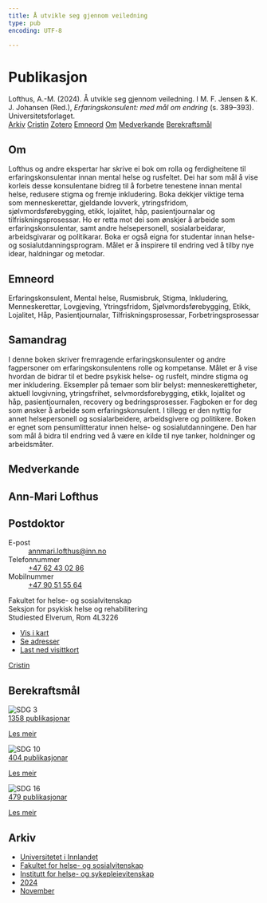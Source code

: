 ```yaml
---
title: Å utvikle seg gjennom veiledning
type: pub
encoding: UTF-8

---
```

<h1>Publikasjon</h1>
<article id="csl-bib-container-82SC2QTU" class="csl-bib-container">
  <div class="csl-bib-body"> <div class="csl-entry">Lofthus, A.-M. (2024). Å utvikle seg gjennom veiledning. I M. F. Jensen &#38; K. J. Johansen (Red.), <i>Erfaringskonsulent: med mål om endring</i> (s. 389–393). Universitetsforlaget.</div> </div>
  <div class="csl-bib-buttons">
    <a href="#taxonomy-article-82SC2QTU" alt="archive" class="csl-bib-button">Arkiv</a>
    <a href="https://app.cristin.no/results/show.jsf?id=2318176" alt="Cristin" class="csl-bib-button">Cristin</a>
    <a href="http://zotero.org/groups/5881554/items/82SC2QTU" alt="Zotero" class="csl-bib-button">Zotero</a>
    <a href="#keywords-article-82SC2QTU" alt="keywords" class="csl-bib-button">Emneord</a>
    <a href="#about-article-82SC2QTU" alt="about_pub" class="csl-bib-button">Om</a>
    <a href="#contributors-article-82SC2QTU" alt="contributors" class="csl-bib-button">Medverkande</a>
    <a href="#sdg-article-82SC2QTU" alt="sdg" class="csl-bib-button">Berekraftsmål</a>
  </div>
  <div id="csl-bib-meta-container-82SC2QTU"></div>
</article>
<div id="csl-bib-meta-82SC2QTU" class="csl-bib-meta">
  <article id="about-article-82SC2QTU" class="about_pub-article">
    <h1>Om</h1>
    Lofthus og andre ekspertar har skrive ei bok om rolla og ferdigheitene til erfaringskonsulentar innan mental helse og rusfeltet. Dei har som mål å vise korleis desse konsulentane bidreg til å forbetre tenestene innan mental helse, redusere stigma og fremje inkludering. Boka dekkjer viktige tema som menneskerettar, gjeldande lovverk, ytringsfridom, sjølvmordsførebygging, etikk, lojalitet, håp, pasientjournalar og tilfriskningsprosessar. Ho er retta mot dei som ønskjer å arbeide som erfaringskonsulentar, samt andre helsepersonell, sosialarbeidarar, arbeidsgivarar og politikarar. Boka er også eigna for studentar innan helse- og sosialutdanningsprogram. Målet er å inspirere til endring ved å tilby nye idear, haldningar og metodar.
  </article>
  <article id="keywords-article-82SC2QTU" class="keywords-article">
    <h1>Emneord</h1>
    Erfaringskonsulent, Mental helse, Rusmisbruk, Stigma, Inkludering, Menneskerettar, Lovgjeving, Ytringsfridom, Sjølvmordsførebygging, Etikk, Lojalitet, Håp, Pasientjournalar, Tilfriskningsprosessar, Forbetringsprosessar
  </article>
  <article id="abstract-article-82SC2QTU" class="abstract-article">
    <h1>Samandrag</h1>
    I denne boken skriver fremragende erfaringskonsulenter og andre fagpersoner om erfaringskonsulentens rolle og kompetanse. Målet er å vise hvordan de bidrar til et bedre psykisk helse- og rusfelt, mindre stigma og mer inkludering. Eksempler på temaer som blir belyst: menneskerettigheter, aktuell lovgivning, ytringsfrihet, selvmordsforebygging, etikk, lojalitet og håp, pasientjournalen, recovery og bedringsprosesser. Fagboken er for deg som ønsker å arbeide som erfaringskonsulent. I tillegg er den nyttig for annet helsepersonell og sosialarbeidere, arbeidsgivere og politikere. Boken er egnet som pensumlitteratur innen helse- og sosialutdanningene. Den har som mål å bidra til endring ved å være en kilde til nye tanker, holdninger og arbeidsmåter.
  </article>
  <article id="contributors-article-82SC2QTU" class="contributors-article">
    <h1>Medverkande</h1>
    <div class="personas"> <div class="vrtx-hinn-person-card"> <div class="photo"> <i class="lar la-user-circle missing-person"></i> </div> <div class="info"> <hgroup><h1>Ann-Mari Lofthus</h1> <h2>Postdoktor</h2> </hgroup><dl> <dt>E-post</dt> <dd> <a href="mailto:annmari.lofthus@inn.no">annmari.lofthus@inn.no</a> </dd> <dt>Telefonnummer</dt> <dd><a href="tel:+4762430286"> +47 62 43 02 86 </a></dd> <dt>Mobilnummer</dt> <dd><a href="tel:+4790515564"> +47 90 51 55 64 </a></dd> </dl> <p> Fakultet for helse- og sosialvitenskap<br> Seksjon for psykisk helse og rehabilitering<br> Studiested Elverum, Rom 4L3226 </p> <ul class="vrtx-hinn-links"> <li><a href="https://www.google.com/maps?q=60.88177,11.53669">Vis i kart</a></li> <li><a href="https://www.inn.no/finn-en-ansatt/annmari-lofthus.html#vrtx-hinn-addresses">Se adresser</a></li> <li><a href="https://www.inn.no/finn-en-ansatt/annmari-lofthus.html?vrtx=vcf">Last ned visittkort</a></li> </ul> </div> </div> <a href="https://app.cristin.no/persons/show.jsf?id=425576" alt="Cristin URL" class="personas-cristin">Cristin</a> </div>
  </article>
  <article id="sdg-article-82SC2QTU" class="sdg-article">
    <h1>Berekraftsmål</h1>
    <div class="sdg-container"><div id="sdg3" class="sdg">
        <img src="{{< params subfolder >}}images/sdg/sdg03_nn.png" class="image" alt="SDG 3">
        <div class="sdg-overlay">
          <a href="{{< params subfolder >}}nn/archive/?sdg=3#archive" class="sdg-publication-count"><span>1358</span> publikasjonar</a>
          <p><a href="https://fn.no/om-fn/fns-baerekraftsmaal/god-helse-og-livskvalitet?lang=nno-NO" class="sdg-read-more">Les meir</a></p>
        </div>
      </div> <div id="sdg10" class="sdg">
        <img src="{{< params subfolder >}}images/sdg/sdg10_nn.png" class="image" alt="SDG 10">
        <div class="sdg-overlay">
          <a href="{{< params subfolder >}}nn/archive/?sdg=10#archive" class="sdg-publication-count"><span>404</span> publikasjonar</a>
          <p><a href="https://fn.no/om-fn/fns-baerekraftsmaal/mindre-ulikhet?lang=nno-NO" class="sdg-read-more">Les meir</a></p>
        </div>
      </div> <div id="sdg16" class="sdg">
        <img src="{{< params subfolder >}}images/sdg/sdg16_nn.png" class="image" alt="SDG 16">
        <div class="sdg-overlay">
          <a href="{{< params subfolder >}}nn/archive/?sdg=16#archive" class="sdg-publication-count"><span>479</span> publikasjonar</a>
          <p><a href="https://fn.no/om-fn/fns-baerekraftsmaal/fred-rettferdighet-og-velfungerende-institusjoner?lang=nno-NO" class="sdg-read-more">Les meir</a></p>
        </div>
      </div></div>
  </article>
  <article id="taxonomy-article-82SC2QTU" class="taxonomy-article">
    <h1>Arkiv</h1>
    <ul>
      <li><a href="{{< params subfolder >}}nn/archive/?key=3DCRN523">Universitetet i Innlandet</a></li>
      <li><a href="{{< params subfolder >}}nn/archive/?key=IDKFS3MX">Fakultet for helse- og sosialvitenskap</a></li>
      <li><a href="{{< params subfolder >}}nn/archive/?key=GTV4ECMZ">Institutt for helse- og sykepleievitenskap</a></li>
      <li><a href="{{< params subfolder >}}nn/archive/?key=KNN5LNR7">2024</a></li>
      <li><a href="{{< params subfolder >}}nn/archive/?key=63G4WLVM">November</a></li>
    </ul>
  </article>
</div>
